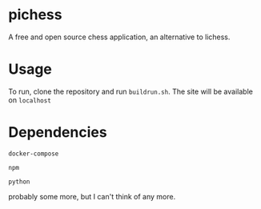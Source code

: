 # pichess

A free and open source chess application, an alternative to lichess.

# Usage

To run, clone the repository and run `buildrun.sh`. The site will be available on `localhost`

# Dependencies

`docker-compose`

`npm`

`python`

probably some more, but I can't think of any more.
